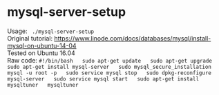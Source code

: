 # mysql-server-setup
  Usage: ` ./mysql-server-setup`  
  Original tutorial: https://www.linode.com/docs/databases/mysql/install-mysql-on-ubuntu-14-04  
  Tested on Ubuntu 16.04  
  Raw code: `
#!/bin/bash  
sudo apt-get update  
sudo apt-get upgrade  
sudo apt-get install mysql-server  
sudo mysql_secure_installation  
mysql -u root -p  
sudo service mysql stop  
sudo dpkg-reconfigure mysql-server  
sudo service mysql start  
sudo apt-get install mysqltuner  
mysqltuner  
`  
